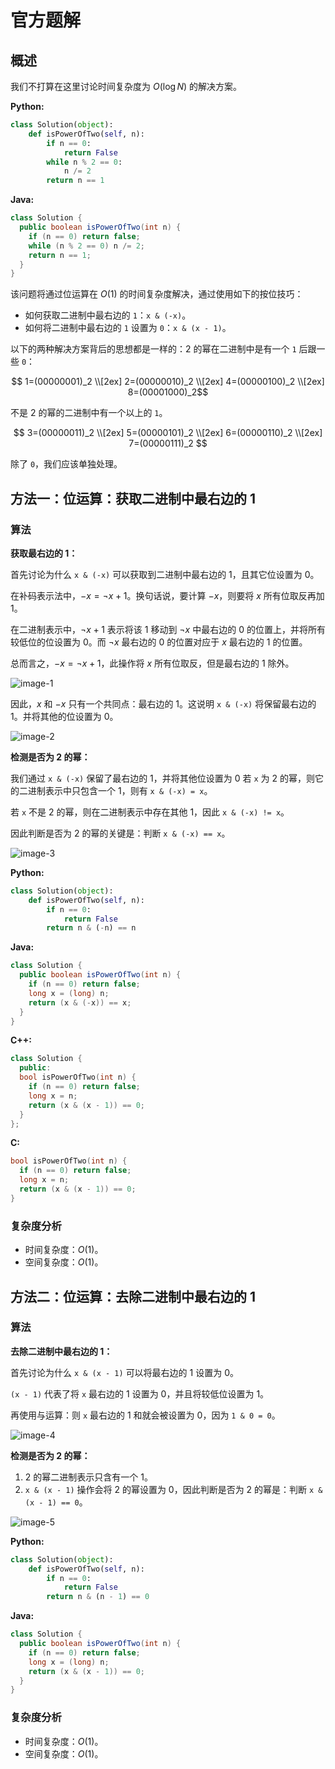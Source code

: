 # 官方题解

## 概述

我们不打算在这里讨论时间复杂度为 $O(\log N)$ 的解决方案。

**Python:**

```python
class Solution(object):
    def isPowerOfTwo(self, n):
        if n == 0:
            return False
        while n % 2 == 0:
            n /= 2
        return n == 1
```

**Java:**

```java
class Solution {
  public boolean isPowerOfTwo(int n) {
    if (n == 0) return false;
    while (n % 2 == 0) n /= 2;
    return n == 1;
  }
}
```

该问题将通过位运算在 $O(1)$ 的时间复杂度解决，通过使用如下的按位技巧：

* 如何获取二进制中最右边的 `1`：`x & (-x)`。
* 如何将二进制中最右边的 `1` 设置为 `0`：`x & (x - 1)`。

以下的两种解决方案背后的思想都是一样的：2 的幂在二进制中是有一个 `1` 后跟一些 `0`：

$$
1=(00000001)_2​ \\[2ex]
2=(00000010)_2 \\[2ex]
4=(00000100)_2​ \\[2ex]
8=(00001000)_2​
$$

不是 2 的幂的二进制中有一个以上的 `1`。

$$
3=(00000011)_2​ \\[2ex]
5=(00000101)_2 \\[2ex]
6=(00000110)_2 \\[2ex]
7=(00000111)_2
$$

除了 `0`，我们应该单独处理。

## 方法一：位运算：获取二进制中最右边的 1

### 算法

**获取最右边的 1：**

首先讨论为什么 `x & (-x)` 可以获取到二进制中最右边的 1，且其它位设置为 0。

在补码表示法中，$-x = \lnot x + 1$。换句话说，要计算 $-x$，则要将 $x$ 所有位取反再加 1。

在二进制表示中，$\lnot x + 1$ 表示将该 1 移动到 $\lnot x$ 中最右边的 0 的位置上，并将所有较低位的位设置为 0。而 $\lnot x$ 最右边的 0 的位置对应于 $x$ 最右边的 1 的位置。

总而言之，$-x = \lnot x + 1$，此操作将 $x$ 所有位取反，但是最右边的 1 除外。

![image-1](images/image1.png)

因此，$x$ 和 $-x$ 只有一个共同点：最右边的 1。这说明 `x & (-x)` 将保留最右边的 1。并将其他的位设置为 0。

![image-2](images/image2.png)

**检测是否为 2 的幂：**

我们通过 `x & (-x)` 保留了最右边的 1，并将其他位设置为 0 若 `x` 为 2 的幂，则它的二进制表示中只包含一个 1，则有 `x & (-x) = x`。

若 `x` 不是 2 的幂，则在二进制表示中存在其他 1，因此 `x & (-x) != x`。

因此判断是否为 2 的幂的关键是：判断 `x & (-x) == x`。

![image-3](images/image3.png)

**Python:**

```python
class Solution(object):
    def isPowerOfTwo(self, n):
        if n == 0:
            return False
        return n & (-n) == n
```

**Java:**

```java
class Solution {
  public boolean isPowerOfTwo(int n) {
    if (n == 0) return false;
    long x = (long) n;
    return (x & (-x)) == x;
  }
}
```

**C++:**

```cpp
class Solution {
  public:
  bool isPowerOfTwo(int n) {
    if (n == 0) return false;
    long x = n;
    return (x & (x - 1)) == 0;
  }
};
```

**C:**

```C
bool isPowerOfTwo(int n) {
  if (n == 0) return false;
  long x = n;
  return (x & (x - 1)) == 0;
}
```

### 复杂度分析

* 时间复杂度：$O(1)$。
* 空间复杂度：$O(1)$。

## 方法二：位运算：去除二进制中最右边的 1

### 算法

**去除二进制中最右边的 1：**

首先讨论为什么 `x & (x - 1)` 可以将最右边的 1 设置为 0。

`(x - 1)` 代表了将 `x` 最右边的 1 设置为 0，并且将较低位设置为 1。

再使用与运算：则 `x` 最右边的 1 和就会被设置为 0，因为 `1 & 0 = 0`。

![image-4](images/image4.png)

**检测是否为 2 的幂：**

1. 2 的幂二进制表示只含有一个 1。
2. `x & (x - 1)` 操作会将 2 的幂设置为 0，因此判断是否为 2 的幂是：判断 `x & (x - 1) == 0`。

![image-5](images/image5.png)

**Python:**

```python
class Solution(object):
    def isPowerOfTwo(self, n):
        if n == 0:
            return False
        return n & (n - 1) == 0
```

**Java:**

```java
class Solution {
  public boolean isPowerOfTwo(int n) {
    if (n == 0) return false;
    long x = (long) n;
    return (x & (x - 1)) == 0;
  }
}
```

### 复杂度分析

* 时间复杂度：$O(1)$。
* 空间复杂度：$O(1)$。
